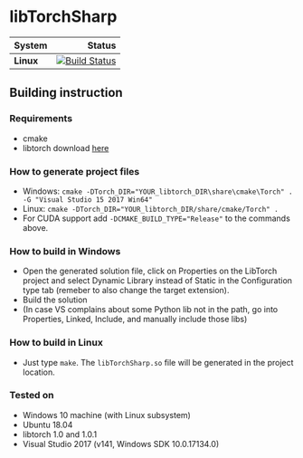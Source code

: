 # libTorchSharp

|System | Status |
|:---|----------------:|
|**Linux**|[![Build Status](https://dev.azure.com/mainterl/LibTorchSharp/_apis/build/status/interesaaat.LibTorchSharp?branchName=master)](https://dev.azure.com/mainterl/LibTorchSharp/_build/latest?definitionId=1&branchName=master)|

## Building instruction

### Requirements
* cmake
* libtorch download [here](https://pytorch.org/get-started/locally/)

### How to generate project files
 * Windows: `cmake -DTorch_DIR="YOUR_libtorch_DIR\share\cmake\Torch" . -G "Visual Studio 15 2017 Win64"`
 * Linux: `cmake -DTorch_DIR="YOUR_libtorch_DIR/share/cmake/Torch" .`
 * For CUDA support add `-DCMAKE_BUILD_TYPE="Release"` to the commands above.

### How to build in Windows
* Open the generated solution file, click on Properties on the LibTorch project and select Dynamic Library instead of Static in the Configuration type tab (remeber to also change the target extension).
* Build the solution
* (In case VS complains about some Python lib not in the path, go into Properties, Linked, Include, and manually include those libs)

### How to build in Linux
* Just type `make`. The `libTorchSharp.so` file will be generated in the project location.

### Tested on
* Windows 10 machine (with Linux subsystem)
* Ubuntu 18.04
* libtorch 1.0 and 1.0.1
* Visual Studio 2017 (v141, Windows SDK 10.0.17134.0)
